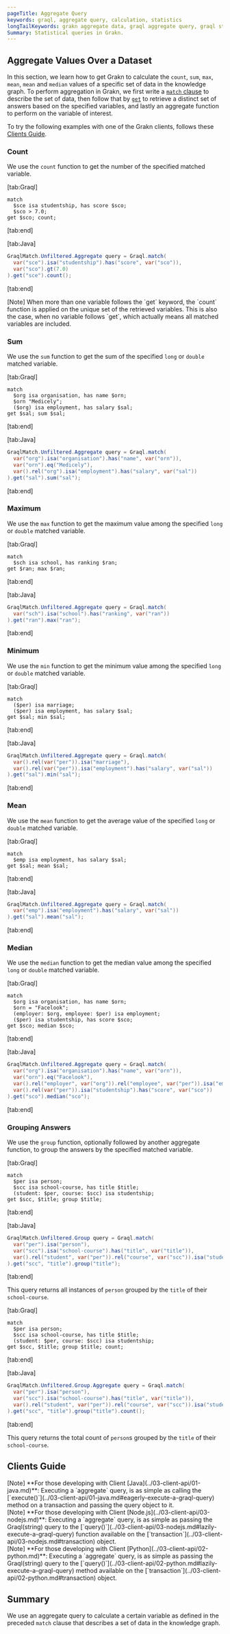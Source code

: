 ```yaml
---
pageTitle: Aggregate Query
keywords: graql, aggregate query, calculation, statistics
longTailKeywords: grakn aggregate data, graql aggregate query, graql statistics
Summary: Statistical queries in Grakn.
---
```


## Aggregate Values Over a Dataset
In this section, we learn how to get Grakn to calculate the `count`, `sum`, `max`, `mean`, `mean` and `median` values of a specific set of data in the knowledge graph.
To perform aggregation in Grakn, we first write a [`match` clause](../11-query/01-match-clause.md) to describe the set of data, then follow that by [`get`](../11-query/02-get-query.md) to retrieve a distinct set of answers based on the specified variables, and lastly an aggregate function to perform on the variable of interest.

To try the following examples with one of the Grakn clients, follows these [Clients Guide](#clients-guide).

### Count
We use the `count` function to get the number of the specified matched variable.

<div class="tabs dark">

[tab:Graql]
```graql
match
  $sce isa studentship, has score $sco;
  $sco > 7.0;
get $sco; count;
```
[tab:end]

[tab:Java]
```java
GraqlMatch.Unfiltered.Aggregate query = Graql.match(
  var("sce").isa("studentship").has("score", var("sco")),
  var("sco").gt(7.0)
).get("sce").count();
```
[tab:end]
</div>

<div class="note">
[Note]
When more than one variable follows the `get` keyword, the `count` function is applied on the unique set of the retrieved variables. This is also the case, when no variable follows `get`, which actually means all matched variables are included.
</div>

### Sum
We use the `sum` function to get the sum of the specified `long` or `double` matched variable.

<div class="tabs dark">

[tab:Graql]
```graql
match
  $org isa organisation, has name $orn;
  $orn "Medicely";
  ($org) isa employment, has salary $sal;
get $sal; sum $sal;
```
[tab:end]

[tab:Java]
```java
GraqlMatch.Unfiltered.Aggregate query = Graql.match(
  var("org").isa("organisation").has("name", var("orn")),
  var("orn").eq("Medicely"),
  var().rel("org").isa("employment").has("salary", var("sal"))
).get("sal").sum("sal");
```
[tab:end]
</div>

### Maximum
We use the `max` function to get the maximum value among the specified `long` or `double` matched variable.

<div class="tabs dark">

[tab:Graql]
```graql
match
  $sch isa school, has ranking $ran;
get $ran; max $ran;
```
[tab:end]

[tab:Java]
```java
GraqlMatch.Unfiltered.Aggregate query = Graql.match(
  var("sch").isa("school").has("ranking", var("ran"))
).get("ran").max("ran");
```
[tab:end]
</div>

### Minimum
We use the `min` function to get the minimum value among the specified `long` or `double` matched variable.

<div class="tabs dark">

[tab:Graql]
```graql
match
  ($per) isa marriage;
  ($per) isa employment, has salary $sal;
get $sal; min $sal;
```
[tab:end]

[tab:Java]
```java
GraqlMatch.Unfiltered.Aggregate query = Graql.match(
  var().rel(var("per")).isa("marriage"),
  var().rel(var("per")).isa("employment").has("salary", var("sal"))
).get("sal").min("sal");
```
[tab:end]
</div>

### Mean
We use the `mean` function to get the average value of the specified `long` or `double` matched variable.

<div class="tabs dark">

[tab:Graql]
```graql
match
  $emp isa employment, has salary $sal;
get $sal; mean $sal;
```
[tab:end]

[tab:Java]
```java
GraqlMatch.Unfiltered.Aggregate query = Graql.match(
  var("emp").isa("employment").has("salary", var("sal"))
).get("sal").mean("sal");
```
[tab:end]
</div>

### Median
We use the `median` function to get the median value among the specified `long` or `double` matched variable.

<div class="tabs dark">

[tab:Graql]
```graql
match
  $org isa organisation, has name $orn;
  $orn = "Facelook";
  (employer: $org, employee: $per) isa employment;
  ($per) isa studentship, has score $sco;
get $sco; median $sco;
```
[tab:end]

[tab:Java]
```java
GraqlMatch.Unfiltered.Aggregate query = Graql.match(
  var("org").isa("organisation").has("name", var("orn")),
  var("orn").eq("Facelook"),
  var().rel("employer", var("org")).rel("employee", var("per")).isa("employment"),
  var().rel(var("per")).isa("studentship").has("score", var("sco"))
).get("sco").median("sco");
```
[tab:end]
</div>

### Grouping Answers
We use the `group` function, optionally followed by another aggregate function, to group the answers by the specified matched variable.

<div class="tabs dark">

[tab:Graql]
```graql
match
  $per isa person;
  $scc isa school-course, has title $title;
  (student: $per, course: $scc) isa studentship;
get $scc, $title; group $title;
```
[tab:end]

[tab:Java]
```java
GraqlMatch.Unfiltered.Group query = Graql.match(
  var("per").isa("person"),
  var("scc").isa("school-course").has("title", var("title")),
  var().rel("student", var("per")).rel("course", var("scc")).isa("studentship")
).get("scc", "title").group("title");
```
[tab:end]
</div>

This query returns all instances of `person` grouped by the `title` of their `school-course`.

<div class="tabs dark">

[tab:Graql]
```graql
match
  $per isa person;
  $scc isa school-course, has title $title;
  (student: $per, course: $scc) isa studentship;
get $scc, $title; group $title; count;
```
[tab:end]

[tab:Java]
```java
GraqlMatch.Unfiltered.Group.Aggregate query = Graql.match(
  var("per").isa("person"),
  var("scc").isa("school-course").has("title", var("title")),
  var().rel("student", var("per")).rel("course", var("scc")).isa("studentship")
).get("scc", "title").group("title").count();
```
[tab:end]
</div>

This query returns the total count of `person`s grouped by the `title` of their `school-course`.

## Clients Guide

<div class = "note">
[Note]
**For those developing with Client [Java](../03-client-api/01-java.md)**: Executing a `aggregate` query, is as simple as calling the [`execute()`](../03-client-api/01-java.md#eagerly-execute-a-graql-query) method on a transaction and passing the query object to it.
</div>

<div class = "note">
[Note]
**For those developing with Client [Node.js](../03-client-api/03-nodejs.md)**: Executing a `aggregate` query, is as simple as passing the Graql(string) query to the [`query()`](../03-client-api/03-nodejs.md#lazily-execute-a-graql-query) function available on the [`transaction`](../03-client-api/03-nodejs.md#transaction) object.
</div>

<div class = "note">
[Note]
**For those developing with Client [Python](../03-client-api/02-python.md)**: Executing a `aggregate` query, is as simple as passing the Graql(string) query to the [`query()`](../03-client-api/02-python.md#lazily-execute-a-graql-query) method available on the [`transaction`](../03-client-api/02-python.md#transaction) object.
</div>

## Summary
We use an aggregate query to calculate a certain variable as defined in the preceded `match` clause that describes a set of data in the knowledge graph.
